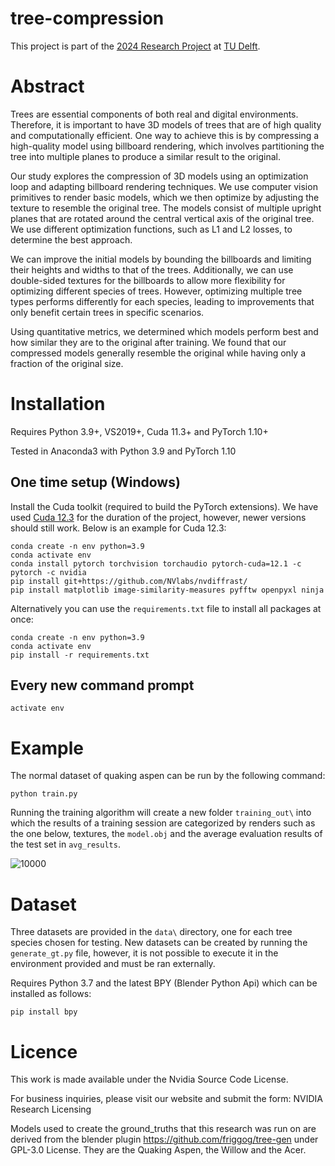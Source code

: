 # tree-compression
This project is part of the [2024 Research Project](https://github.com/TU-Delft-CSE/Research-Project) at [TU Delft](https://github.com/TU-Delft-CSE).

# Abstract

Trees are essential components of both real and digital environments. Therefore, it is important to have 3D models of trees that are of high quality and computationally efficient. One way to achieve this is by compressing a high-quality model using billboard rendering, which involves partitioning the tree into multiple planes to produce a similar result to the original.

Our study explores the compression of 3D models using an optimization loop and adapting billboard rendering techniques. We use computer vision primitives to render basic models, which we then optimize by adjusting the texture to resemble the original tree. The models consist of multiple upright planes that are rotated around the central vertical axis of the original tree. We use different optimization functions, such as L1 and L2 losses, to determine the best approach.

We can improve the initial models by bounding the billboards and limiting their heights and widths to that of the trees. Additionally, we can use double-sided textures for the billboards to allow more flexibility for optimizing different species of trees. However, optimizing multiple tree types performs differently for each species, leading to improvements that only benefit certain trees in specific scenarios.

Using quantitative metrics, we determined which models perform best and how similar they are to the original after training. We found that our compressed models generally resemble the original while having only a fraction of the original size.

# Installation

Requires Python 3.9+, VS2019+, Cuda 11.3+ and PyTorch 1.10+

Tested in Anaconda3 with Python 3.9 and PyTorch 1.10

## One time setup (Windows)
Install the Cuda toolkit (required to build the PyTorch extensions). We have used [Cuda 12.3](https://developer.nvidia.com/cuda-downloads) for the duration of the project, however, newer versions should still work. Below is an example for Cuda 12.3:

```
conda create -n env python=3.9 
conda activate env
conda install pytorch torchvision torchaudio pytorch-cuda=12.1 -c pytorch -c nvidia 
pip install git+https://github.com/NVlabs/nvdiffrast/
pip install matplotlib image-similarity-measures pyfftw openpyxl ninja
```

Alternatively you can use the `requirements.txt` file to install all packages at once:

```
conda create -n env python=3.9 
conda activate env
pip install -r requirements.txt
```

## Every new command prompt

```
activate env
```

# Example

The normal dataset of quaking aspen can be run by the following command: 

```
python train.py
```

Running the training algorithm will create a new folder `training_out\` into which the results of a training session are categorized by renders such as the one below, textures, the `model.obj` and the average evaluation results of the test set in `avg_results`. 

![10000](https://github.com/SebastianManda/tree-compression/assets/99266062/b2854bc4-3b7f-4215-bb2a-a671f71dfb28)


# Dataset

Three datasets are provided in the `data\` directory, one for each tree species chosen for testing. New datasets can be created by running the `generate_gt.py` file, however, it is not possible to execute it in the environment provided and must be ran externally.

Requires Python 3.7 and the latest BPY (Blender Python Api) which can be installed as follows:

```
pip install bpy
```

# Licence

This work is made available under the Nvidia Source Code License.

For business inquiries, please visit our website and submit the form: NVIDIA Research Licensing

Models used to create the ground_truths that this research was run on are derived from the blender plugin https://github.com/friggog/tree-gen under GPL-3.0 License. They are the Quaking Aspen, the Willow and the Acer.
